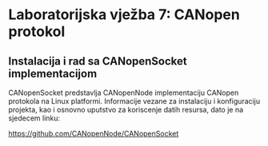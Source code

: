 # Laboratorijska vježba 7: CANopen protokol #

## Instalacija i rad sa CANopenSocket implementacijom

CANopenSocket predstavlja CANopenNode implementaciju CANopen protokola na Linux platformi. Informacije vezane za instalaciju i konfiguraciju projekta, kao i osnovno uputstvo za koriscenje datih resursa, dato je na sjedecem linku:

https://github.com/CANopenNode/CANopenSocket
